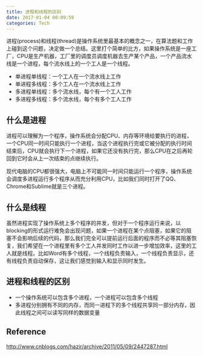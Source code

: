 ```yaml
---
title: 进程和线程的区别
date: 2017-01-04 00:09:59
categories: Tech
---
```

进程(process)和线程(thread)是操作系统里最基本的概念之一，在算法题和工作上碰到这个问题，决定做一个总结。这里打个简单的比方，如果操作系统是一座工厂，CPU是生产机器，工厂里的调度员调度机器去生产某个产品，一个产品流水线是一个进程，每个流水线上的一个工人是一个线程。

- 单进程单线程：一个工人在一个流水线上工作
- 单进程多线程：多个工人在一个流水线上工作
- 多进程单线程：多个流水线，每个有一个工人工作
- 多进程多线程：多个流水线，每个有多个工人工作

<!-- more -->

## 什么是进程
进程可以理解为一个程序，操作系统会分配CPU、内存等环境给要执行的进程，一个CPU同一时间只能执行一个进程，当这个进程执行完或它被分配的执行时间结束后，CPU就会执行下一个进程，如果它还没有执行完，那么CPU在之后再轮回到它时会从上一次结束的点继续执行。

现代电脑的CPU都很强大，电脑上不可能同一时间只能运行一个程序，操作系统会调度多进程运行多个程序从而充分利用CPU，比如我们同时打开了QQ、Chrome和Sublime就是三个进程。

## 什么是线程
虽然进程实现了操作系统上多个程序的并发，但对于一个程序运行来说，以blocking的形式运行难免会出现问题，如果一个进程在某个点阻塞，如果它的阻塞不会影响后续的代码，那么我们完全可以提前运行后面的程序而不必等其阻塞恢复，我们希望在一个进程里有多个工人并发同时工作以进一步增加效率，这里的工人就是线程。比如Word有多个线程，一个线程负责输入，一个线程负责显示，还有线程负责自动保存，这让我们感觉到输入和显示同时发生。

## 进程和线程的区别
- 一个操作系统可以包含多个进程，一个进程可以包含多个线程
- 多进程分别拥有不同的内存，而同一进程下的多个线程共享同一部分内存，因此线程之间可以读写同样的数据变量

## Reference
http://www.cnblogs.com/hazir/archive/2011/05/09/2447287.html